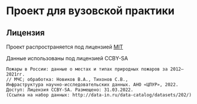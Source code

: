# Проект для вузовской практики


## Лицензия

Проект распространяется под лицензией [MIT](LICENSE)

Данные использованы под лицензией CCBY-SA

```
Пожары в России: данные о местах и типах природных пожаров за 2012–2021гг.
// МЧС; обработка: Новиков В.А., Тихонов С.В.,
Инфраструктура научно-исследовательских данных. АНО «ЦПУР», 2022.
Доступ: Лицензия CCBY-SA. Размещено: 31.03.2022.
(Ссылка на набор данных: http://data-in.ru/data-catalog/datasets/202/)
```

